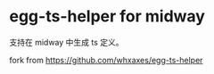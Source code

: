 # egg-ts-helper for midway

支持在 midway 中生成 ts 定义。

fork from https://github.com/whxaxes/egg-ts-helper
